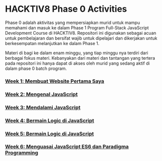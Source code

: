 # HACKTIV8 Phase 0 Activities

Phase 0 adalah aktivitas yang mempersiapkan murid untuk mampu memahami dan masuk ke dalam Phase 1 Program
Full-Stack JavaScript Development Course di HACKTIV8. Repositori ini digunakan sebagai acuan untuk pembelajaran dan bersifat wajib untuk dipelajari dan dikerjakan untuk berkesempatan melanjutkan ke dalam Phase 1.

Materi di bagi ke dalam enam minggu, yang tiap minggu nya terdiri dari berbagai fokus materi. Kebanyakan dari
materi dan tantangan yang tertera pada repositori ini hanya dapat di akses oleh murid yang sedang aktif di dalam phase 0 batch program.

### [Week 1: Membuat Website Pertama Saya](https://github.com/andreassosilo/hacktiv8/blob/master/phase0/week1/README.md)
### [Week 2: Mengenal JavaScript](https://github.com/andreassosilo/hacktiv8/blob/master/phase0/week2/README.md)
### [Week 3: Mendalami JavaScript](./README-WEEK-3.md)
### [Week 4: Bermain Logic di JavaScript](./README-WEEK-4.md)
### [Week 5: Bermain Logic di JavaScript](./README-WEEK-5.md)
### [Week 6: Menguasai JavaScript ES6 dan Paradigma Programming](./README-WEEK-6.md)
